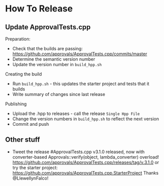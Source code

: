 # How To Release

## Update ApprovalTests.cpp

Preparation:

* Check that the builds are passing: https://github.com/approvals/ApprovalTests.cpp/commits/master
* Determine the semantic version number
* Update the version number in `build_hpp.sh`

Creating the build

* Run `build_hpp.sh` - this updates the starter project and tests that it builds
* Write summary of changes since last release

Publishing
 
* Upload the .hpp to releases - call the release `Single Hpp File`
* Change the version numbers in `build_hpp.sh` to reflect the next version
* Commit and push

## Other stuff

* Tweet the release
#ApprovalTests.cpp v3.1.0 released, now with converter-based Approvals::verify(object, lambda_converter) overload!
https://github.com/approvals/ApprovalTests.cpp/releases/tag/v.3.1.0 
or try the starter project: https://github.com/approvals/ApprovalTests.cpp.StarterProject
Thanks @LlewellynFalco!